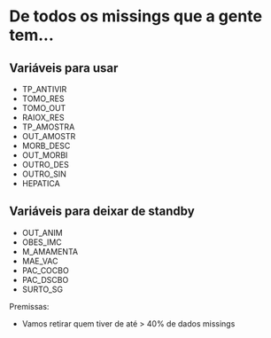 # De todos os missings que a gente tem...

## Variáveis para usar

- TP_ANTIVIR
- TOMO_RES
- TOMO_OUT
- RAIOX_RES
- TP_AMOSTRA
- OUT_AMOSTR
- MORB_DESC
- OUT_MORBI
- OUTRO_DES
- OUTRO_SIN
- HEPATICA

## Variáveis para deixar de standby

- OUT_ANIM
- OBES_IMC
- M_AMAMENTA
- MAE_VAC
- PAC_COCBO
- PAC_DSCBO
- SURTO_SG

Premissas:

- Vamos retirar quem tiver de até > 40% de dados missings
